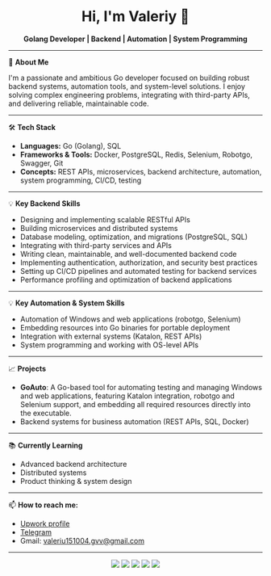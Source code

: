 <h1 align="center">Hi, I'm Valeriy 👋</h1>
<p align="center">
  <strong>Golang Developer | Backend | Automation | System Programming</strong>
</p>

---

🚀 **About Me**

I'm a passionate and ambitious Go developer focused on building robust backend systems, automation tools, and system-level solutions.
I enjoy solving complex engineering problems, integrating with third-party APIs, and delivering reliable, maintainable code.

---

🛠️ **Tech Stack**

- **Languages:** Go (Golang), SQL
- **Frameworks & Tools:** Docker, PostgreSQL, Redis, Selenium, Robotgo, Swagger, Git
- **Concepts:** REST APIs, microservices, backend architecture, automation, system programming, CI/CD, testing

---

💡 **Key Backend Skills**

- Designing and implementing scalable RESTful APIs
- Building microservices and distributed systems
- Database modeling, optimization, and migrations (PostgreSQL, SQL)
- Integrating with third-party services and APIs
- Writing clean, maintainable, and well-documented backend code
- Implementing authentication, authorization, and security best practices
- Setting up CI/CD pipelines and automated testing for backend services
- Performance profiling and optimization of backend applications

---

💡 **Key Automation & System Skills**

- Automation of Windows and web applications (robotgo, Selenium)
- Embedding resources into Go binaries for portable deployment
- Integration with external systems (Katalon, REST APIs)
- System programming and working with OS-level APIs

---

📈 **Projects**

- **GoAuto**: A Go-based tool for automating testing and managing Windows and web applications, featuring Katalon integration, robotgo and Selenium support, and embedding all required resources directly into the executable.
- Backend systems for business automation (REST APIs, SQL, Docker)

---

📚 **Currently Learning**

- Advanced backend architecture
- Distributed systems
- Product thinking & system design

---

📫 **How to reach me:**
- [Upwork profile](https://www.upwork.com/freelancers/~01771c35865177ae8e)
- [Telegram](https://t.me/tenishaardelia)
- Gmail: valeriu151004.gvv@gmail.com

---

<p align="center">
  <img src="https://img.shields.io/badge/Go-00ADD8?style=for-the-badge&logo=go&logoColor=white" />
  <img src="https://img.shields.io/badge/PostgreSQL-316192?style=for-the-badge&logo=postgresql&logoColor=white" />
  <img src="https://img.shields.io/badge/Docker-0db7ed?style=for-the-badge&logo=docker&logoColor=white" />
  <img src="https://img.shields.io/badge/REST%20API-black?style=for-the-badge&logo=api&logoColor=white" />
  <img src="https://img.shields.io/badge/Automation-4CAF50?style=for-the-badge&logo=gear&logoColor=white" />
</p>

